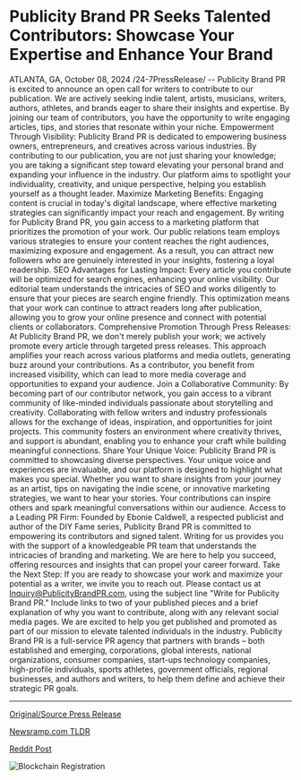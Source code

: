 # Publicity Brand PR Seeks Talented Contributors: Showcase Your Expertise and Enhance Your Brand

ATLANTA, GA, October 08, 2024 /24-7PressRelease/ -- Publicity Brand PR is excited to announce an open call for writers to contribute to our publication. We are actively seeking indie talent, artists, musicians, writers, authors, athletes, and brands eager to share their insights and expertise. By joining our team of contributors, you have the opportunity to write engaging articles, tips, and stories that resonate within your niche.  Empowerment Through Visibility: Publicity Brand PR is dedicated to empowering business owners, entrepreneurs, and creatives across various industries. By contributing to our publication, you are not just sharing your knowledge; you are taking a significant step toward elevating your personal brand and expanding your influence in the industry. Our platform aims to spotlight your individuality, creativity, and unique perspective, helping you establish yourself as a thought leader.  Maximize Marketing Benefits: Engaging content is crucial in today's digital landscape, where effective marketing strategies can significantly impact your reach and engagement. By writing for Publicity Brand PR, you gain access to a marketing platform that prioritizes the promotion of your work. Our public relations team employs various strategies to ensure your content reaches the right audiences, maximizing exposure and engagement. As a result, you can attract new followers who are genuinely interested in your insights, fostering a loyal readership.  SEO Advantages for Lasting Impact: Every article you contribute will be optimized for search engines, enhancing your online visibility. Our editorial team understands the intricacies of SEO and works diligently to ensure that your pieces are search engine friendly. This optimization means that your work can continue to attract readers long after publication, allowing you to grow your online presence and connect with potential clients or collaborators.  Comprehensive Promotion Through Press Releases: At Publicity Brand PR, we don't merely publish your work; we actively promote every article through targeted press releases. This approach amplifies your reach across various platforms and media outlets, generating buzz around your contributions. As a contributor, you benefit from increased visibility, which can lead to more media coverage and opportunities to expand your audience.  Join a Collaborative Community: By becoming part of our contributor network, you gain access to a vibrant community of like-minded individuals passionate about storytelling and creativity. Collaborating with fellow writers and industry professionals allows for the exchange of ideas, inspiration, and opportunities for joint projects. This community fosters an environment where creativity thrives, and support is abundant, enabling you to enhance your craft while building meaningful connections.  Share Your Unique Voice: Publicity Brand PR is committed to showcasing diverse perspectives. Your unique voice and experiences are invaluable, and our platform is designed to highlight what makes you special. Whether you want to share insights from your journey as an artist, tips on navigating the indie scene, or innovative marketing strategies, we want to hear your stories. Your contributions can inspire others and spark meaningful conversations within our audience.  Access to a Leading PR Firm: Founded by Ebonie Caldwell, a respected publicist and author of the DIY Fame series, Publicity Brand PR is committed to empowering its contributors and signed talent. Writing for us provides you with the support of a knowledgeable PR team that understands the intricacies of branding and marketing. We are here to help you succeed, offering resources and insights that can propel your career forward.  Take the Next Step: If you are ready to showcase your work and maximize your potential as a writer, we invite you to reach out. Please contact us at Inquiry@PublicityBrandPR.com, using the subject line "Write for Publicity Brand PR." Include links to two of your published pieces and a brief explanation of why you want to contribute, along with any relevant social media pages. We are excited to help you get published and promoted as part of our mission to elevate talented individuals in the industry.  Publicity Brand PR is a full-service PR agency that partners with brands – both established and emerging, corporations, global interests, national organizations, consumer companies, start-ups technology companies, high-profile individuals, sports athletes, government officials, regional businesses, and authors and writers, to help them define and achieve their strategic PR goals. 

---

[Original/Source Press Release](https://www.24-7pressrelease.com/press-release/515012/publicity-brand-pr-seeks-talented-contributors-showcase-your-expertise-and-enhance-your-brand)
                    

[Newsramp.com TLDR](https://newsramp.com/curated-news/publicity-brand-pr-seeks-writers-to-join-their-collaborative-community/5b803ad1ac77a284f310888a4cc1749a) 

 



[Reddit Post](https://www.reddit.com/r/MarketingNewsramp/comments/1fyu02e/publicity_brand_pr_seeks_writers_to_join_their/) 



![Blockchain Registration](https://cdn.newsramp.app/24-7PressRelease/qrcode/2410/8/jolt_W91.webp)